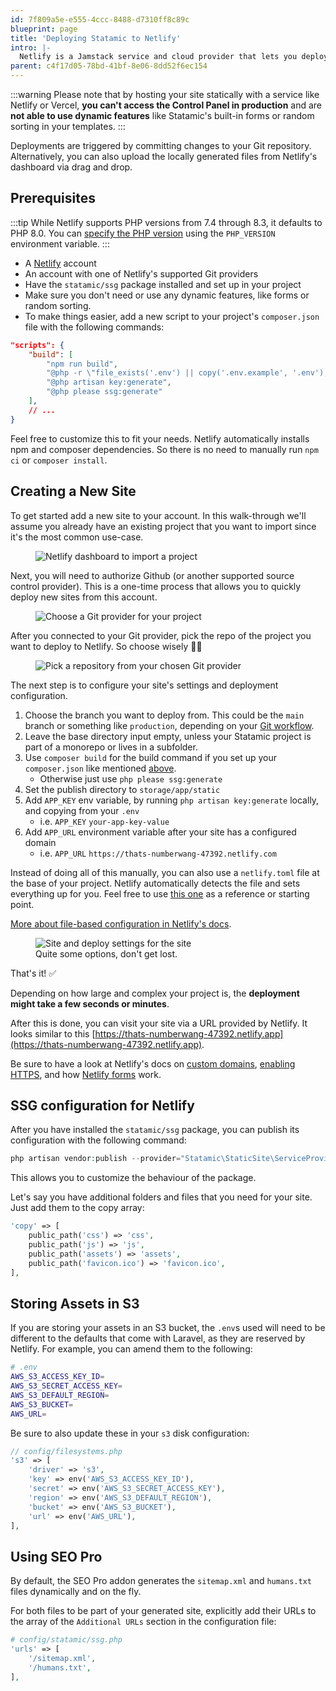 ```yaml
---
id: 7f809a5e-e555-4ccc-8488-d7310ff8c89c
blueprint: page
title: 'Deploying Statamic to Netlify'
intro: |-
  Netlify is a Jamstack service and cloud provider that lets you deploy your Statamic site statically with blazing fast performance using its Edge CDN.
parent: c4f17d05-78bd-41bf-8e06-8dd52f6ec154
---
```

:::warning
Please note that by hosting your site statically with a service like Netlify or Vercel, **you can't access the Control Panel in production** and are **not able to use dynamic features** like Statamic's built-in forms or random sorting in your templates.
:::

Deployments are triggered by committing changes to your Git repository. Alternatively, you can also upload the locally generated files from Netlify's dashboard via drag and drop.

## Prerequisites

:::tip
While Netlify supports PHP versions from 7.4 through 8.3, it defaults to PHP 8.0. You can [specify the PHP version](https://docs.netlify.com/configure-builds/manage-dependencies/#php) using the `PHP_VERSION` environment variable.
:::

- A [Netlify](https://netlify.com) account
- An account with one of Netlify's supported Git providers
- Have the `statamic/ssg` package installed and set up in your project
- Make sure you don't need or use any dynamic features, like forms or random sorting.
- To make things easier, add a new script to your project's `composer.json` file with the following commands:
```json
"scripts": {
    "build": [
        "npm run build",
        "@php -r \"file_exists('.env') || copy('.env.example', '.env');\"",
        "@php artisan key:generate",
        "@php please ssg:generate"
    ],
    // ...
}
```

Feel free to customize this to fit your needs. Netlify automatically installs npm and composer dependencies. So there is no need to manually run `npm ci` or `composer install`.

## Creating a New Site

To get started add a new site to your account. In this walk-through we'll assume you already have an existing project that you want to import since it's the most common use-case.

<figure>
    <img src="/img/deployment-netlify-import-project.jpg" alt="Netlify dashboard to import a project">
</figure>

Next, you will need to authorize Github (or another supported source control provider). This is a one-time process that allows you to quickly deploy new sites from this account.

<figure>
    <img src="/img/deployment-netlify-connect-git.jpg" alt="Choose a Git provider for your project">
</figure>

After you connected to your Git provider, pick the repo of the project you want to deploy to Netlify. So choose wisely 🧙‍♂️

<figure>
    <img src="/img/deployment-netlify-pick-repo.jpg" alt="Pick a repository from your chosen Git provider">
</figure>

The next step is to configure your site's settings and deployment configuration.

1. Choose the branch you want to deploy from. This could be the `main` branch or something like `production`, depending on your [Git workflow](/deploying/workflow).
2. Leave the base directory input empty, unless your Statamic project is part of a monorepo or lives in a subfolder.
3. Use `composer build` for the build command if you set up your `composer.json` like mentioned [above](#prerequisites).
    - Otherwise just use `php please ssg:generate`
4. Set the publish directory to `storage/app/static`
5. Add `APP_KEY` env variable, by running `php artisan key:generate` locally, and copying from your `.env`
    - i.e. `APP_KEY` `your-app-key-value`
6. Add `APP_URL` environment variable after your site has a configured domain
    - i.e. `APP_URL` `https://thats-numberwang-47392.netlify.com`

Instead of doing all of this manually, you can also use a `netlify.toml` file at the base of your project. Netlify automatically detects the file and sets everything up for you. Feel free to use [this one](https://gist.github.com/joshuablum/845d6af82c710a9b9d8f1a57618f213d) as a reference or starting point.

[More about file-based configuration in Netlify's docs](https://docs.netlify.com/configure-builds/file-based-configuration/).

<figure>
    <img src="/img/deployment-netlify-site-settings.jpg" alt="Site and deploy settings for the site">
    <figcaption>Quite some options, don't get lost.</figcaption>
</figure>

That's it! ✅

Depending on how large and complex your project is, the **deployment might take a few seconds or minutes**.

After this is done, you can visit your site via a URL provided by Netlify. It looks similar to this [https://thats-numberwang-47392.netlify.app](https://thats-numberwang-47392.netlify.app).

Be sure to have a look at Netlify's docs on [custom domains](https://docs.netlify.com/domains-https/custom-domains/), [enabling HTTPS](https://docs.netlify.com/domains-https/https-ssl/), and how [Netlify forms](https://docs.netlify.com/forms/setup/) work.

## SSG configuration for Netlify

After you have installed the `statamic/ssg` package, you can publish its configuration with the following command:

```php
php artisan vendor:publish --provider="Statamic\StaticSite\ServiceProvider"
```

This allows you to customize the behaviour of the package.

Let's say you have additional folders and files that you need for your site. Just add them to the copy array:

```php
'copy' => [
    public_path('css') => 'css',
    public_path('js') => 'js',
    public_path('assets') => 'assets',
    public_path('favicon.ico') => 'favicon.ico',
],
```

## Storing Assets in S3

If you are storing your assets in an S3 bucket, the `.env`s used will need to be different to the defaults that come with Laravel, as they are reserved by Netlify. For example, you can amend them to the following:

```sh
# .env
AWS_S3_ACCESS_KEY_ID=
AWS_S3_SECRET_ACCESS_KEY=
AWS_S3_DEFAULT_REGION=
AWS_S3_BUCKET=
AWS_URL=
```

Be sure to also update these in your `s3` disk configuration:

```php
// config/filesystems.php
's3' => [
    'driver' => 's3',
    'key' => env('AWS_S3_ACCESS_KEY_ID'),
    'secret' => env('AWS_S3_SECRET_ACCESS_KEY'),
    'region' => env('AWS_S3_DEFAULT_REGION'),
    'bucket' => env('AWS_S3_BUCKET'),
    'url' => env('AWS_URL'),
],
```

## Using SEO Pro

By default, the SEO Pro addon generates the `sitemap.xml` and `humans.txt` files dynamically and on the fly.

For both files to be part of your generated site, explicitly add their URLs to the array of the `Additional URLs` section in the configuration file:

```php
# config/statamic/ssg.php
'urls' => [
    '/sitemap.xml',
    '/humans.txt',
],
```
